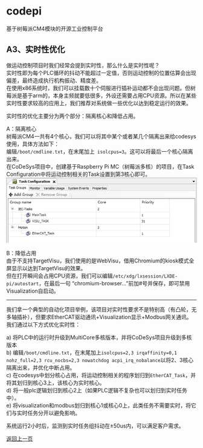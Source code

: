 # codepi  

基于树莓派CM4模块的开源工业控制平台 

## A3、实时性优化

做运动控制项目时我们经常会提到实时性，那么什么是实时性呢？  
实时性即为每个PLC循环的抖动不能超过一定值，否则运动控制的位置估算会出现偏差，最终造成执行机构振动、精度差。  
在使用x86系统时，我们可以挂载数十个伺服进行插补运动都不会出现问题。但树莓派是基于arm的，本身主频就要低很多，外设还需要占用CPU资源。所以在某些实时性要求较高的应用上，我们推荐对系统做一些优化以达到稳定运行的效果。  

实时性的优化主要分为两个部分：隔离核心和降低占用。  

A：隔离核心  
树莓派CM4一共有4个核心，我们可以将其中某个或者某几个隔离出来给codesys使用，具体方法如下：  
编辑`/boot/cmdline.txt`，在末尾加上` isolcpus=3`。这可以将最后一个核心隔离出来。  
在CoDeSys项目中，创建基于Raspberry Pi MC（树莓派多核）的项目，在Task Configuration中将运动控制相关的Task设置到第3核心即可。  
![](/docs/images/A3_1.png)  
  
B：降低占用  
由于不支持TargetVisu，我们使用的是WebVisu，借用Chromium的kiosk模式全屏显示以达到TargetVisu的效果。  
但在打开瞬间会占用CPU资源，我们可以编辑`/etc/xdg/lxsession/LXDE-pi/autostart`，在最后一句 “chromium-browser...”前加#号并保存，即可禁用Visualization自启动。  

-----------

我们拿一个典型的自动化项目举例，该项目对实时性要求不是特别高（有凸轮，无多轴插补），但要求EtherCAT驱动通讯+Visualization显示+Modbus网关通讯。我们通过以下方式优化实时性：  
  
a) 将PLC中的运行时升级到MultiCore多核版本，并将CoDeSys项目升级到多核版本  
b) 编辑`/boot/cmdline.txt`，在末尾加上`isolcpus=2,3 irqaffinity=0,1 nohz_full=2,3 rcu_nocbs=2,3 nowatchdog acpi_irq_nobalance`以将2、3核心隔离出来，并优化中断占用。  
c) 在codesys中划分核心占用，将运动控制相关的程序划归到`EtherCAT_Task`，并将其划归到核心3上，该核心为实时核心。  
d) 将一般plc逻辑划归到核心2上（如果PLC逻辑不复杂也可以划归到实时任务中）。  
e) 将visualization和modbus划归到核心1或核心0上，此类任务不需要实时，将它们与实时任务分开以避免影响。  

系统运行2小时后，监测到实时任务组抖动在±50us内，可以满足客户需求。  


[返回上一页](https://github.com/feecat/codepi)

